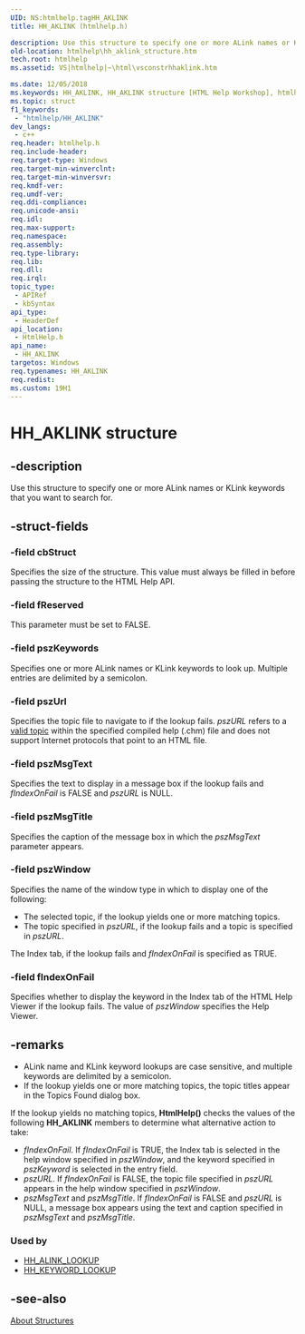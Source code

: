 ```yaml
---
UID: NS:htmlhelp.tagHH_AKLINK
title: HH_AKLINK (htmlhelp.h)

description: Use this structure to specify one or more ALink names or KLink keywords that you want to search for.
old-location: htmlhelp\hh_aklink_structure.htm
tech.root: htmlhelp
ms.assetid: VS|htmlhelp|~\html\vsconstrhhaklink.htm

ms.date: 12/05/2018
ms.keywords: HH_AKLINK, HH_AKLINK structure [HTML Help Workshop], htmlhelp.hh_aklink_structure, htmlhelp/HH_AKLINK, vsconStrhhaklink
ms.topic: struct
f1_keywords: 
 - "htmlhelp/HH_AKLINK"
dev_langs:
 - c++
req.header: htmlhelp.h
req.include-header: 
req.target-type: Windows
req.target-min-winverclnt: 
req.target-min-winversvr: 
req.kmdf-ver: 
req.umdf-ver: 
req.ddi-compliance: 
req.unicode-ansi: 
req.idl: 
req.max-support: 
req.namespace: 
req.assembly: 
req.type-library: 
req.lib: 
req.dll: 
req.irql: 
topic_type:
 - APIRef
 - kbSyntax
api_type:
 - HeaderDef
api_location:
 - HtmlHelp.h
api_name:
 - HH_AKLINK
targetos: Windows
req.typenames: HH_AKLINK
req.redist: 
ms.custom: 19H1
---
```


# HH_AKLINK structure


## -description


Use this structure to specify one or more ALink names or KLink keywords that you want to search for.


## -struct-fields




### -field cbStruct

Specifies the size of the structure. This value must always be filled in before passing the structure to the HTML Help API. 


### -field fReserved

This parameter must be set to FALSE. 


### -field pszKeywords

Specifies one or more ALink names or KLink keywords to look up. Multiple entries are delimited by a semicolon. 


### -field pszUrl

Specifies the topic file to navigate to if the lookup fails. <i>pszURL</i> refers to a <a href="https://docs.microsoft.com/previous-versions/windows/desktop/htmlhelp/about-html-help-urls">valid topic</a> within the specified compiled help (.chm) file and does not support Internet protocols that point to an HTML file. 


### -field pszMsgText

Specifies the text to display in a message box if the lookup fails and <i>fIndexOnFail</i> is FALSE and <i>pszURL</i> is NULL. 


### -field pszMsgTitle

Specifies the caption of the message box in which the <i>pszMsgText</i> parameter appears. 


### -field pszWindow

Specifies the name of the window type in which to display one of the following: 


<ul>
<li>The selected topic, if the lookup yields one or more matching topics.</li>
<li>The topic specified in <i>pszURL</i>, if the lookup fails and a topic is specified in <i>pszURL</i>.</li>
</ul>
The Index tab, if the lookup fails and <i>fIndexOnFail</i> is specified as TRUE.


### -field fIndexOnFail

Specifies whether to display the keyword in the Index tab of the HTML Help Viewer if the lookup fails. The value of <i>pszWindow</i> specifies the Help Viewer. 


## -remarks



<ul>
<li>ALink name and KLink keyword lookups are case sensitive, and multiple keywords are delimited by a semicolon.</li>
<li>If the lookup yields one or more matching topics, the topic titles appear in the Topics Found dialog box.</li>
</ul>
If the lookup yields no matching topics, <b>HtmlHelp()</b> checks the values of the following <b>HH_AKLINK</b> members to determine what alternative action to take: 

<ul>
<li><i>fIndexOnFail</i>. If <i>fIndexOnFail</i> is TRUE, the Index tab is selected in the help window specified in <i>pszWindow</i>, and the keyword specified in <i>pszKeyword</i> is selected in the entry field. </li>
<li><i>pszURL</i>. If <i>fIndexOnFail</i> is FALSE, the topic file specified in <i>pszURL</i> appears in the help window specified in <i>pszWindow</i>. </li>
<li><i>pszMsgText</i> and <i>pszMsgTitle</i>. If <i>fIndexOnFail</i> is FALSE and <i>pszURL</i> is NULL, a message box appears using the text and caption specified in <i>pszMsgText</i> and <i>pszMsgTitle</i>. </li>
</ul>
<h3><a id="Used_by"></a><a id="used_by"></a><a id="USED_BY"></a>Used by</h3>
<ul>
<li>
<a href="https://docs.microsoft.com/previous-versions/windows/desktop/htmlhelp/hh-alink-lookup-command">HH_ALINK_LOOKUP</a>
</li>
<li>
<a href="https://docs.microsoft.com/previous-versions/windows/desktop/htmlhelp/hh-keyword-lookup-command">HH_KEYWORD_LOOKUP</a>
</li>
</ul>



## -see-also




<a href="https://docs.microsoft.com/previous-versions/windows/desktop/htmlhelp/about-structures">About Structures</a>
 

 

